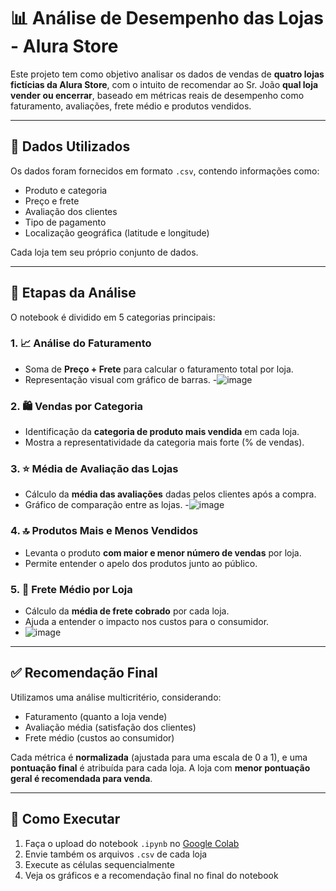# 📊 Análise de Desempenho das Lojas - Alura Store

Este projeto tem como objetivo analisar os dados de vendas de **quatro lojas fictícias da Alura Store**, com o intuito de recomendar ao Sr. João **qual loja vender ou encerrar**, baseado em métricas reais de desempenho como faturamento, avaliações, frete médio e produtos vendidos.

---

## 📁 Dados Utilizados

Os dados foram fornecidos em formato `.csv`, contendo informações como:
- Produto e categoria
- Preço e frete
- Avaliação dos clientes
- Tipo de pagamento
- Localização geográfica (latitude e longitude)

Cada loja tem seu próprio conjunto de dados.

---

## 🧪 Etapas da Análise

O notebook é dividido em 5 categorias principais:

### 1. 📈 Análise do Faturamento
- Soma de **Preço + Frete** para calcular o faturamento total por loja.
- Representação visual com gráfico de barras.
-![image](https://github.com/user-attachments/assets/aad70ef4-c1c8-4b87-ab04-351a20c102c9)



### 2. 🛍️ Vendas por Categoria
- Identificação da **categoria de produto mais vendida** em cada loja.
- Mostra a representatividade da categoria mais forte (% de vendas).

### 3. ⭐ Média de Avaliação das Lojas
- Cálculo da **média das avaliações** dadas pelos clientes após a compra.
- Gráfico de comparação entre as lojas.
-![image](https://github.com/user-attachments/assets/0269f2fc-4dad-4d64-a56a-012a513a81e6)



### 4. 🔝 Produtos Mais e Menos Vendidos
- Levanta o produto **com maior e menor número de vendas** por loja.
- Permite entender o apelo dos produtos junto ao público.

### 5. 🚚 Frete Médio por Loja
- Cálculo da **média de frete cobrado** por cada loja.
- Ajuda a entender o impacto nos custos para o consumidor.
- ![image](https://github.com/user-attachments/assets/7012ae78-c8ac-42f2-b56d-183c3acfb538)



---

## ✅ Recomendação Final

Utilizamos uma análise multicritério, considerando:

- Faturamento (quanto a loja vende)
- Avaliação média (satisfação dos clientes)
- Frete médio (custos ao consumidor)

Cada métrica é **normalizada** (ajustada para uma escala de 0 a 1), e uma **pontuação final** é atribuída para cada loja. A loja com **menor pontuação geral é recomendada para venda**.

---

## 📎 Como Executar

1. Faça o upload do notebook `.ipynb` no [Google Colab](https://colab.research.google.com)
2. Envie também os arquivos `.csv` de cada loja
3. Execute as células sequencialmente
4. Veja os gráficos e a recomendação final no final do notebook

